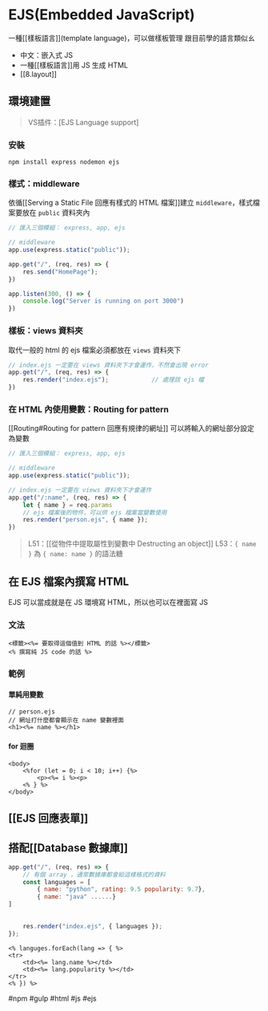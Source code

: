 # EJS(Embedded JavaScript)
一種[[樣板語言]](template language)，可以做樣板管理
跟目前學的語言類似ㄠ

- 中文：嵌入式 JS
- 一種[[樣板語言]]用 JS 生成 HTML 
- [[8.layout]]

## 環境建置
>VS插件：[EJS Language support]
### 安裝
```
npm install express nodemon ejs 
```
### 樣式：middleware
依循[[Serving a Static File 回應有樣式的 HTML 檔案]]建立 `middleware`，樣式檔案要放在 `public` 資料夾內

```js
// 匯入三個模組： express, app, ejs

// middleware
app.use(express.static("public"));

app.get("/", (req, res) => {
	res.send("HomePage");
})

app.listen(300, () => {
	console.log("Server is running on port 3000")
})
```
### 樣板：views 資料夾
取代一般的 html 的 ejs 檔案必須都放在 `views` 資料夾下
```js
// index.ejs 一定要在 views 資料夾下才會運作，不然會出現 error
app.get("/", (req, res) => {
	res.render("index.ejs");			// 處理該 ejs 檔
})
```
### 在 HTML 內使用變數：Routing for pattern
[[Routing#Routing for pattern 回應有規律的網址]]
可以將輸入的網址部分設定為變數
```js
// 匯入三個模組： express, app, ejs

// middleware
app.use(express.static("public"));

// index.ejs 一定要在 views 資料夾下才會運作
app.get("/:name", (req, res) => {
	let { name } = req.params
	// ejs 檔案後的物件，可以供 ejs 檔案當變數使用
	res.render("person.ejs", { name });
})
```
> L51：[[從物件中提取屬性到變數中 Destructing an object]]
> L53：`{ name }` 為 `{ name: name }` 的語法糖

## 在 EJS 檔案內撰寫 HTML 
EJS 可以當成就是在 JS 環境寫 HTML，所以也可以在裡面寫 JS
### 文法
```ejs
<標籤><%= 要取得這個值到 HTML 的話 %></標籤>
<% 撰寫純 JS code 的話 %>

```
### 範例
#### 單純用變數
```ejs
// person.ejs
// 網址打什麼都會顯示在 name 變數裡面
<h1><%= name %></h1>
```
#### for 迴圈
```ejs
<body>
	<%for (let = 0; i < 10; i++) {%>
		<p><%= i %><p>
	<% } %>
</body>
```

## [[EJS 回應表單]]
## 搭配[[Database 數據庫]]

```js
app.get("/", (req, res) => {
	// 有個 array ，通常數據庫都會給這樣格式的資料
	const languages = [
		{ name: "python", rating: 9.5 popularity: 9.7}, 
		{ name: "java" ......}
]

	
	res.render("index.ejs", { languages });
});
```

```ejs
<% languges.forEach(lang => { %>
<tr>
	<td><%= lang.name %></td>
	<td><%= lang.popularity %></td>
</tr>
<% }) %>
```
#npm #gulp #html #js #ejs